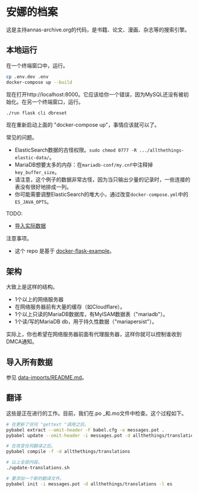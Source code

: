 # 安娜的档案

这是主持annas-archive.org的代码，是书籍、论文、漫画、杂志等的搜索引擎。

## 本地运行

在一个终端窗口中，运行。

```bash
cp .env.dev .env
docker-compose up --build
```

现在打开http://localhost:8000。它应该给你一个错误，因为MySQL还没有被初始化。在另一个终端窗口，运行。

```bash
./run flask cli dbreset
```

现在重新启动上面的 "docker-compose up"，事情应该就可以了。

常见的问题。
* ElasticSearch数据的古怪权限。`sudo chmod 0777 -R .../allthethings-elastic-data/`。
* MariaDB想要太多的内存：在`mariadb-conf/my.cnf`中注释掉`key_buffer_size`。
* 请注意，这个例子的数据非常古怪，因为当只输出少量的记录时，一些连接的表没有很好地排成一列。
* 你可能需要调整ElasticSearch的堆大小，通过改变`docker-compose.yml`中的`ES_JAVA_OPTS`。

TODO:
* [导入实际数据](https://annas-software.org/AnnaArchivist/annas-archive/-/issues/4)

注意事项。
* 这个 repo 是基于 [docker-flask-example](https://github.com/nickjj/docker-flask-example)。

## 架构

大致上是这样的结构。
* 1个以上的网络服务器
* 在网络服务器前有大量的缓存（如Cloudflare）。
* 1个以上只读的MariaDB数据库，有MyISAM数据表（"mariadb"）。
* 1个读/写的MariaDB db，用于持久性数据（"mariapersist"）。

实际上，你也希望在网络服务器前面有代理服务器，这样你就可以控制谁收到DMCA通知。

## 导入所有数据

参见 [data-imports/README.md](数据-imports/README.md)。

## 翻译

这些是正在进行的工作。目前，我们在.po _和.mo文件中检查。这个过程如下。
```sh
# 在更新了任何 "gettext "调用之后。
pybabel extract --omit-header -F babel.cfg -o messages.pot .
pybabel update --omit-header -i messages.pot -d allthethings/translations --no-fuzzy-matching

# 在改变任何翻译之后。
pybabel compile -f -d allthethings/translations

# 以上全部内容。
./update-translations.sh

# 要添加一个新的翻译文件。
pybabel init -i messages.pot -d allthethings/translations -l es
```

